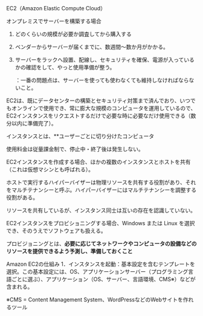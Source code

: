 EC2（Amazon Elastic Compute Cloud）

オンプレミスでサーバーを構築する場合
1. どのくらいの規模が必要か調査してから購入する
2. ベンダーからサーバーが届くまでに、数週間～数か月がかかる。
3. サーバーをラックへ設置、配線し、セキュリティを確保、電源が入っているかの確認をして、やっと使用準備が整う。

	：一番の問題点は、サーバーを使っても使わなくても維持しなければならないこと。


EC2は、既にデータセンターの構築とセキュリティ対策まで済んでおり、いつでもオンラインで使用でき、常に膨大な規模のコンピュータを運用しているので、EC2インスタンスをリクエストするだけで必要な時に必要なだけ使用できる（数分以内に準備完了）。

インスタンスとは、**ユーザーごとに切り分けたコンピュータ


使用料金は従量課金制で、停止中・終了後は発生しない。


EC2インスタンスを作成する場合、ほかの複数のインスタンスとホストを共有（これは仮想マシンとも呼ばれる）。

ホストで実行するハイパーバイザーは物理リソースを共有する役割があり、それをマルチテナンシーと呼ぶ。ハイパーバイザーにはマルチテナンシーを調整する役割がある。

リソースを共有しているが、インスタンス同士は互いの存在を認識していない。


EC2インスタンスをプロビショニングする場合、Windows または Linux を選択でき、そのうえでソフトウェアも扱える。

プロビジョニングとは、**必要に応じてネットワークやコンピュータの設備などのリソースを提供できるよう予測し、準備しておくこと**

Amazon EC2の仕組み
1．インスタンスを起動：基本設定を含むテンプレートを選択。この基本設定には、OS、アプリケーションサーバー（プログラミング言語ごとに選ぶ）、アプリケーション（OS、サーバー、言語環境、CMS※）などが含まれる。

※CMS = Content Management System、WordPressなどのWebサイトを作れるツール
